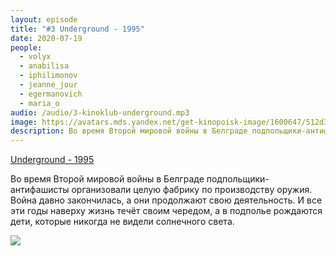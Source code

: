 ```yaml
---
layout: episode
title: "#3 Underground - 1995"
date: 2020-07-19
people:
  - volyx
  - anabilisa
  - iphilimonov
  - jeanne_jour
  - egermanovich
  - maria_o
audio: /audio/3-kinoklub-underground.mp3
image: https://avatars.mds.yandex.net/get-kinopoisk-image/1600647/512d31d3-5c6d-4cc6-8c9b-4ae98a335ce0/600x900
description: Во время Второй мировой войны в Белграде подпольщики-антифашисты организовали целую фабрику по производству оружия. Война давно закончилась, а они продолжают свою деятельность. И все эти годы наверху жизнь течёт своим чередом, а в подполье рождаются дети, которые никогда не видели солнечного света.
---
```


[Underground - 1995](https://www.kinopoisk.ru/film/7698/)

Во время Второй мировой войны в Белграде подпольщики-антифашисты организовали целую фабрику по производству оружия. Война давно закончилась, а они продолжают свою деятельность. И все эти годы наверху жизнь течёт своим чередом, а в подполье рождаются дети, которые никогда не видели солнечного света.

![](https://avatars.mds.yandex.net/get-kinopoisk-image/1600647/512d31d3-5c6d-4cc6-8c9b-4ae98a335ce0/600x900)


